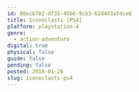 ```yaml
---
id: 80ecb702-df35-45b6-9cb3-62d4d3afdce6
title: Iconoclasts [PS4]
platform: playstation-4
genre:
  - action-adventure
digital: true
physical: false
guide: false
pending: false
posted: 2018-01-26
slug: iconoclasts-ps4
---
```

